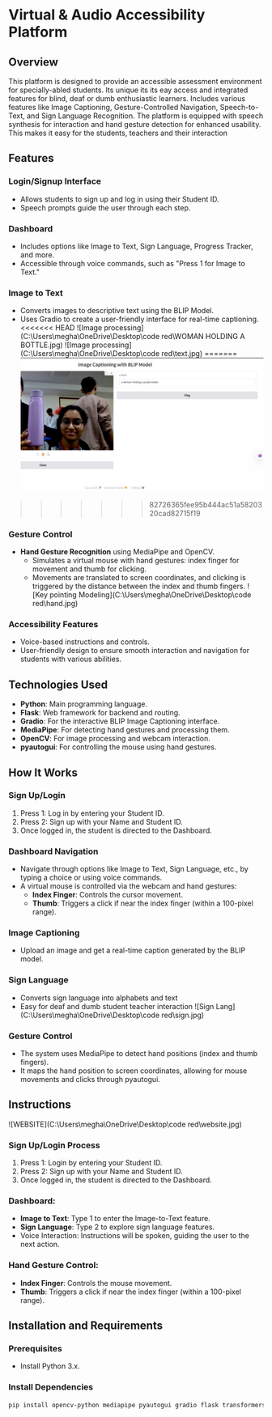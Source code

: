 # Virtual & Audio Accessibility Platform

## Overview

This platform is designed to provide an accessible assessment environment for specially-abled students. Its unique its its eay access and integrated features for blind, deaf or dumb enthusiastic learners. Includes various features like Image Captioning, Gesture-Controlled Navigation, Speech-to-Text, and Sign Language Recognition. The platform is equipped with speech synthesis for interaction and hand gesture detection for enhanced usability. This makes it easy for the students, teachers and their interaction

## Features

### Login/Signup Interface
- Allows students to sign up and log in using their Student ID.
- Speech prompts guide the user through each step.

### Dashboard
- Includes options like Image to Text, Sign Language, Progress Tracker, and more.
- Accessible through voice commands, such as "Press 1 for Image to Text."

### Image to Text
- Converts images to descriptive text using the BLIP Model.
- Uses Gradio to create a user-friendly interface for real-time captioning.
<<<<<<< HEAD
![Image processing](C:\Users\megha\OneDrive\Desktop\code red\WOMAN HOLDING A BOTTLE.jpg)
![Image processing](C:\Users\megha\OneDrive\Desktop\code red\text.jpg)
=======
![Image Processing](https://github.com/Meghana-K06/Philomaths-codered25/blob/main/WOMAN%20HOLDING%20A%20BOTTLE.jpg)
>>>>>>> 82726365fee95b444ac51a5820320cad82715f19

### Gesture Control
- **Hand Gesture Recognition** using MediaPipe and OpenCV.
  - Simulates a virtual mouse with hand gestures: index finger for movement and thumb for clicking.
  - Movements are translated to screen coordinates, and clicking is triggered by the distance between the index and thumb fingers.
![Key pointing Modeling](C:\Users\megha\OneDrive\Desktop\code red\hand.jpg)

### Accessibility Features
- Voice-based instructions and controls.
- User-friendly design to ensure smooth interaction and navigation for students with various abilities.

## Technologies Used
- **Python**: Main programming language.
- **Flask**: Web framework for backend and routing.
- **Gradio**: For the interactive BLIP Image Captioning interface.
- **MediaPipe**: For detecting hand gestures and processing them.
- **OpenCV**: For image processing and webcam interaction.
- **pyautogui**: For controlling the mouse using hand gestures.

## How It Works

### Sign Up/Login
1. Press 1: Log in by entering your Student ID.
2. Press 2: Sign up with your Name and Student ID.
3. Once logged in, the student is directed to the Dashboard.

### Dashboard Navigation
- Navigate through options like Image to Text, Sign Language, etc., by typing a choice or using voice commands.
- A virtual mouse is controlled via the webcam and hand gestures:
  - **Index Finger**: Controls the cursor movement.
  - **Thumb**: Triggers a click if near the index finger (within a 100-pixel range).

### Image Captioning
- Upload an image and get a real-time caption generated by the BLIP model.

### Sign Language 
- Converts sign language into alphabets and text
- Easy for deaf and dumb student teacher interaction
![Sign Lang](C:\Users\megha\OneDrive\Desktop\code red\sign.jpg)

### Gesture Control
- The system uses MediaPipe to detect hand positions (index and thumb fingers).
- It maps the hand position to screen coordinates, allowing for mouse movements and clicks through pyautogui.

## Instructions

![WEBSITE](C:\Users\megha\OneDrive\Desktop\code red\website.jpg)

### Sign Up/Login Process
1. Press 1: Login by entering your Student ID.
2. Press 2: Sign up with your Name and Student ID.
3. Once logged in, the student is directed to the Dashboard.

### Dashboard:
- **Image to Text**: Type 1 to enter the Image-to-Text feature.
- **Sign Language**: Type 2 to explore sign language features.
- Voice Interaction: Instructions will be spoken, guiding the user to the next action.

### Hand Gesture Control:
- **Index Finger**: Controls the mouse movement.
- **Thumb**: Triggers a click if near the index finger (within a 100-pixel range).

## Installation and Requirements

### Prerequisites
- Install Python 3.x.

### Install Dependencies
```bash
pip install opencv-python mediapipe pyautogui gradio flask transformers
